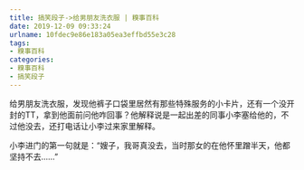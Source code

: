 ```yaml
---
title: 搞笑段子->给男朋友洗衣服 | 糗事百科
date: 2019-12-09 09:33:24
urlname: 10fdec9e86e183a05ea3effbd55e3c28
tags: 
- 糗事百科
categories:
- 糗事百科
- 搞笑段子
---
```

给男朋友洗衣服，发现他裤子口袋里居然有那些特殊服务的小卡片，还有一个没开封的TT，拿到他面前问他咋回事？他解释说是一起出差的同事小李塞给他的，不过他没去，还打电话让小李过来家里解释。

小李进门的第一句就是：“嫂子，我哥真没去，当时那女的在他怀里蹭半天，他都坚持不去……”


